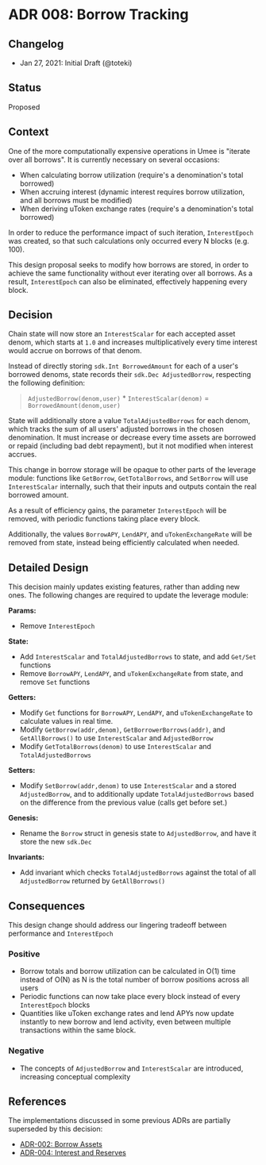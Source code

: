 # ADR 008: Borrow Tracking

## Changelog

- Jan 27, 2021: Initial Draft (@toteki)

## Status

Proposed

## Context

One of the more computationally expensive operations in Umee is "iterate over all borrows". It is currently necessary on several occasions:

- When calculating borrow utilization (require's a denomination's total borrowed)
- When accruing interest (dynamic interest requires borrow utilization, and all borrows must be modified)
- When deriving uToken exchange rates (require's a denomination's total borrowed)

In order to reduce the performance impact of such iteration, `InterestEpoch` was created, so that such calculations only occurred every N blocks (e.g. 100).

This design proposal seeks to modify how borrows are stored, in order to achieve the same functionality without ever iterating over all borrows. As a result, `InterestEpoch` can also be eliminated, effectively happening every block.

## Decision

Chain state will now store an `InterestScalar` for each accepted asset denom, which starts at `1.0` and increases multiplicatively every time interest would accrue on borrows of that denom.

Instead of directly storing `sdk.Int BorrowedAmount` for each of a user's borrowed denoms, state records their `sdk.Dec AdjustedBorrow`, respecting the following definition:

> `AdjustedBorrow(denom,user)` * `InterestScalar(denom)` = `BorrowedAmount(denom,user)`

State will additionally store a value `TotalAdjustedBorrows` for each denom, which tracks the sum of all users' adjusted borrows in the chosen denomination.
It must increase or decrease every time assets are borrowed or repaid (including bad debt repayment), but it not modified when interest accrues.

This change in borrow storage will be opaque to other parts of the leverage module: functions like `GetBorrow`, `GetTotalBorrows`, and `SetBorrow` will use `InterestScalar` internally, such that their inputs and outputs contain the real borrowed amount.

As a result of efficiency gains, the parameter `InterestEpoch` will be removed, with periodic functions taking place every block.

Additionally, the values `BorrowAPY`, `LendAPY`, and `uTokenExchangeRate` will be removed from state, instead being efficiently calculated when needed.

## Detailed Design

This decision mainly updates existing features, rather than adding new ones. The following changes are required to update the leverage module:

**Params:**
- Remove `InterestEpoch`

**State:**
- Add `InterestScalar` and `TotalAdjustedBorrows` to state, and add `Get/Set` functions 
- Remove `BorrowAPY`, `LendAPY`, and `uTokenExchangeRate` from state, and remove `Set` functions

**Getters:**
- Modify `Get` functions for `BorrowAPY`, `LendAPY`, and `uTokenExchangeRate` to calculate values in real time.
- Modify `GetBorrow(addr,denom)`, `GetBorrowerBorrows(addr)`, and `GetAllBorrows()` to use `InterestScalar` and `AdjustedBorrow`
- Modify `GetTotalBorrows(denom)` to use `InterestScalar` and `TotalAdjustedBorrows`

**Setters:**
- Modify `SetBorrow(addr,denom)` to use `InterestScalar` and a stored `AdjustedBorrow`, and to additionally update `TotalAdjustedBorrows` based on the difference from the previous value (calls get before set.)

**Genesis:**
- Rename the `Borrow` struct in genesis state to `AdjustedBorrow`, and have it store the new `sdk.Dec`

**Invariants:**
- Add invariant which checks `TotalAdjustedBorrows` against the total of all `AdjustedBorrow` returned by `GetAllBorrows()`

## Consequences

This design change should address our lingering tradeoff between performance and `InterestEpoch`

### Positive
- Borrow totals and borrow utilization can be calculated in O(1) time instead of O(N) as N is the total number of borrow positions across all users
- Periodic functions can now take place every block instead of every `InterestEpoch` blocks
- Quantities like uToken exchange rates and lend APYs now update instantly to new borrow and lend activity, even between multiple transactions within the same block.

### Negative
- The concepts of `AdjustedBorrow` and `InterestScalar` are introduced, increasing conceptual complexity

## References

The implementations discussed in some previous ADRs are partially superseded by this decision:
- [ADR-002: Borrow Assets](./ADR-002-borrow-assets.md)
- [ADR-004: Interest and Reserves](./ADR-004-interest-and-reserves.md)
